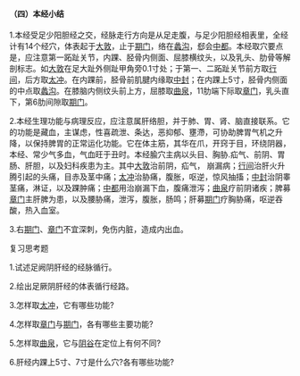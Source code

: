 ####  （四）本经小结

1.本经受足少阳胆经之交，经脉走行方向是从足走腹，与足少阳胆经相表里，全经计有14个经穴，体表起于[大敦](https://www.gmzyjc.com/read/zjs/zjs3.1.9-12-0.0.4.3.1.md)，止于[期门](https://www.gmzyjc.com/read/zjs/zjs3.1.9-12-0.0.4.3.14.md)，络在[蠡沟](https://www.gmzyjc.com/read/zjs/zjs3.1.9-12-0.0.4.3.5.md)，郄会[中都](https://www.gmzyjc.com/read/zjs/zjs3.1.9-12-0.0.4.3.6.md)。本经取穴要点是，应注意第一跖趾关节，内踝、胫骨内侧面、屈膝横纹头，以及乳头、肋骨等解剖标志。如[大敦](https://www.gmzyjc.com/read/zjs/zjs3.1.9-12-0.0.4.3.1.md)在足大趾外侧趾甲角旁0.1寸处；于第一、二跖趾关节前方取[行间](https://www.gmzyjc.com/read/zjs/zjs3.1.9-12-0.0.4.3.2.md)，后方取[太冲](https://www.gmzyjc.com/read/zjs/zjs3.1.9-12-0.0.4.3.3.md)。在内踝前，胫骨前肌腱内缘取[中封](https://www.gmzyjc.com/read/zjs/zjs3.1.9-12-0.0.4.3.4.md)；在内踝上5寸，胫骨内侧面的中点取[蠡沟](https://www.gmzyjc.com/read/zjs/zjs3.1.9-12-0.0.4.3.5.md)。在膝脑内侧纹头前上方，屈膝取[曲泉](https://www.gmzyjc.com/read/zjs/zjs3.1.9-12-0.0.4.3.8.md)，11肋端下际取[章门](https://www.gmzyjc.com/read/zjs/zjs3.1.9-12-0.0.4.3.13.md)，乳头直下，第6肋间隙取[期门](https://www.gmzyjc.com/read/zjs/zjs3.1.9-12-0.0.4.3.14.md)。

2.本经生理功能与病理反应，应注意属肝络胆，并于肺、胃、肾、脑直接联系。它的功能是藏血，主谋虑，性喜疏泄、条达，恶抑郁、壅滯，可协助脾胃气机之升降，以保持脾胃的正常运化功能。它在体主筋，其华在爪，开窍于目，环绕阴器，本经、常少气多血，气血旺于丑时。本经腧穴主病以头目、胸胁.疝气、前阴、胃肠、肝胆，以及妇科疾患为主。其中[大敦](https://www.gmzyjc.com/read/zjs/zjs3.1.9-12-0.0.4.3.1.md)治前阴，疝气， 崩漏病；[行间](https://www.gmzyjc.com/read/zjs/zjs3.1.9-12-0.0.4.3.2.md)治肝火升腾引起的头痛，目赤及茎中痛；[太冲](https://www.gmzyjc.com/read/zjs/zjs3.1.9-12-0.0.4.3.3.md)治胁痛，腹胀，呕逆，惊风抽搐；[中封](https://www.gmzyjc.com/read/zjs/zjs3.1.9-12-0.0.4.3.4.md)治阴睾茎痛，淋证，以及踝肿痛；[中都](https://www.gmzyjc.com/read/zjs/zjs3.1.9-12-0.0.4.3.6.md)用治崩漏下血，腹痛泄泻；[曲泉](https://www.gmzyjc.com/read/zjs/zjs3.1.9-12-0.0.4.3.8.md)疗前阴诸疾；脾募[章门](https://www.gmzyjc.com/read/zjs/zjs3.1.9-12-0.0.4.3.13.md)主肝脾为患，以及腰胁痛，泄泻，腹胀，肠鸣；肝募[期门](https://www.gmzyjc.com/read/zjs/zjs3.1.9-12-0.0.4.3.14.md)疗胸胁痛，呕逆吞酸，热入血室。

3.右[期门](https://www.gmzyjc.com/read/zjs/zjs3.1.9-12-0.0.4.3.14.md)、[章门](https://www.gmzyjc.com/read/zjs/zjs3.1.9-12-0.0.4.3.13.md)不宜深刺，免伤内脏，造成内出血。

复习思考题

1.试述足阙阴肝经的经脉循行。

2.绘出足厥阴肝经的体表循行经路。

3.怎样取[太冲](https://www.gmzyjc.com/read/zjs/zjs3.1.9-12-0.0.4.3.3.md)，它有哪些功能?

4.怎样取[章门](https://www.gmzyjc.com/read/zjs/zjs3.1.9-12-0.0.4.3.13.md)与[期门](https://www.gmzyjc.com/read/zjs/zjs3.1.9-12-0.0.4.3.14.md)，各有哪些主要功能?

5.怎样取[曲泉](https://www.gmzyjc.com/read/zjs/zjs3.1.9-12-0.0.4.3.8.md)，它与[阴谷](https://www.gmzyjc.com/read/zjs/zjs3.1.7-8-0.0.2.3.10.md)在定位上有何不同?

6.肝经内踝上5寸、7寸是什么穴?各有哪些功能?

